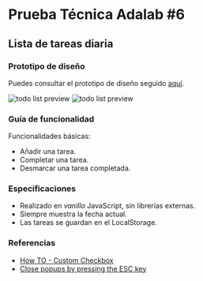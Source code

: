 # Prueba Técnica Adalab #6
## Lista de tareas diaria

### Prototipo de diseño

Puedes consultar el prototipo de diseño seguido [aquí](https://sketch.cloud/s/KA9e1/all/todo-list/principal/play).

![todo list preview](https://blobscdn.gitbook.com/v0/b/gitbook-28427.appspot.com/o/assets%2F-LBuE_3vmgBvgJcAyIkl%2F-LNiKgwXR-S39jJ6GgHX%2F-LNiKi19dDxNFPVq19S_%2F00-principal.png?generation=1538375739041255&alt=media)
![todo list preview](https://blobscdn.gitbook.com/v0/b/gitbook-28427.appspot.com/o/assets%2F-LBuE_3vmgBvgJcAyIkl%2F-LNiKgwXR-S39jJ6GgHX%2F-LNiKi1BlIi4KLvR_O08%2F02-anade-tarea.png?generation=1538375743096489&alt=media)

### Guía de funcionalidad

Funcionalidades básicas:
* Añadir una tarea.
* Completar una tarea.
* Desmarcar una tarea completada.

### Especificaciones

* Realizado en *vanilla* JavaScript, sin librerías externas.
* Siempre muestra la fecha actual.
* Las tareas se guardan en el LocalStorage.

### Referencias

- [How TO - Custom Checkbox](https://www.w3schools.com/howto/howto_css_custom_checkbox.asp)
- [Close popups by pressing the ESC key](https://madskristensen.net/blog/close-popups-by-pressing-the-esc-key/)
